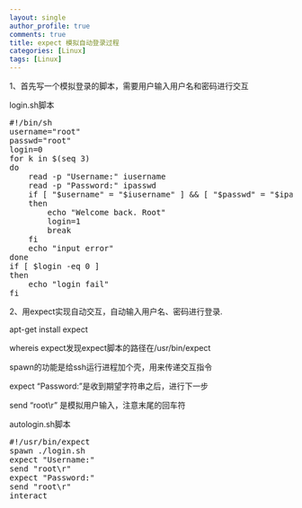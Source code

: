 ```yaml
---
layout: single
author_profile: true
comments: true
title: expect 模拟自动登录过程
categories: [Linux]
tags: [Linux]
---
```


1、首先写一个模拟登录的脚本，需要用户输入用户名和密码进行交互

login.sh脚本

<pre class="lang:sh decode:true">#!/bin/sh
username="root"
passwd="root"
login=0
for k in $(seq 3)
do
	read -p "Username:" iusername
	read -p "Password:" ipasswd
	if [ "$username" = "$iusername" ] &amp;&amp; [ "$passwd" = "$ipasswd" ] 
	then
		echo "Welcome back. Root"
		login=1
		break
	fi
	echo "input error"
done
if [ $login -eq 0 ] 
then
	echo "login fail"
fi</pre>

2、用expect实现自动交互，自动输入用户名、密码进行登录.

apt-get install expect

whereis expect发现expect脚本的路径在/usr/bin/expect

spawn的功能是给ssh运行进程加个壳，用来传递交互指令

expect “Password:”是收到期望字符串之后，进行下一步

send “root\r” 是模拟用户输入，注意末尾的回车符

autologin.sh脚本
<pre class="lang:sh decode:true">#!/usr/bin/expect
spawn ./login.sh
expect "Username:"
send "root\r"
expect "Password:"
send "root\r"
interact</pre>
